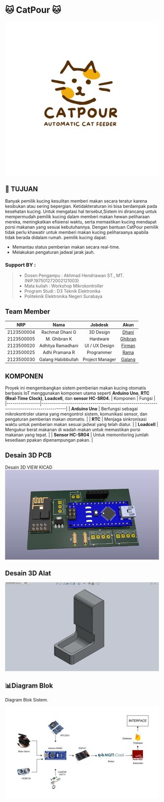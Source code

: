 # 🐱 **CatPour** 🐱

![Logo Catpour](ASSET/logo%20Catpour.png)

## 📌 **TUJUAN**

Banyak pemilik kucing kesulitan memberi makan secara teratur karena kesibukan atau sering bepergian. Ketidakteraturan ini bisa berdampak pada kesehatan kucing. Untuk mengatasi hal tersebut,Sistem ini dirancang untuk mempermudah pemilik kucing dalam memberi makan hewan peliharaan mereka, meningkatkan efisiensi waktu, serta memastikan kucing mendapat porsi makanan yang sesuai kebutuhannya. Dengan bantuan CatPour pemilik tidak perlu khawatir untuk memberi makan kucing peliharaanya apabila tidak berada didalam rumah.
pemilik kucing dapat:
- Memantau status pemberian makan secara real-time.
- Melakukan pengaturan jadwal jarak jauh.
### Support BY :
>- Dosen Pengampu : Akhmad Hendriawan ST., MT. (NIP.197501272002121003)<br>
>- Mata kuliah : Workshop Mikrokontroller<br>
>- Program Studi : D3 Teknik Elektronika<br>
>- Politeknik Elektronika Negeri Surabaya<br>
## Team Member
|      NRP      |        Nama       |        Jobdesk        |                    Akun                  |
| :-----------: |:----------------: | :-------------------: | :---------------------------------------:|
| 2123500004    | Rachmat Dhani G   | 3D Design             | [Dhani](https://github.com/rachmatdhani)
| 2123500005    | M. Ghibran K      | Hardware              | [Ghibran](https://github.com/Smolyyymokka)
| 2123500020    | Adhitya Ramadhani | UI / UX Design        | [Firman](https://github.com/adhitya161004)
| 2123500025    | Adhi Pramana R    | Programmer            | [Rama](https://github.com/Adhi-Rama)
| 2123500030    | Galang Habibbullah| Project Manager       | [Galang](https://github.com/GalangHabibbullah)
## KOMPONEN 
Proyek ini mengembangkan sistem pemberian makan kucing otomatis berbasis IoT menggunakan komponen utama seperti **Arduino Uno**, **RTC (Real-Time Clock)**, **Loadcell**, dan **sensor HC-SR04**. 
| Komponen        | Fungsi                                                                                   |
|-----------------|------------------------------------------------------------------------------------------|
| **Arduino Uno** | Berfungsi sebagai mikrokontroler utama yang mengontrol sistem, komunikasi sensor, dan pengaturan pemberian makan otomatis. |
| **RTC**         | Menjaga sinkronisasi waktu untuk pemberian makan sesuai jadwal yang telah diatur.         |
| **Loadcell**    | Mengukur berat makanan di wadah makan untuk memastikan porsi makanan yang tepat.          |
| **Sensor HC-SR04** | Untuk memonitoring jumlah kesediaan ppakan dipenampungan pakan.    |
## Desain 3D PCB
Desain 3D VIEW KICAD
![Desain 3D PCB](HARDWARE/3D-PCB.png)
## Desain 3D Alat
![Desain Alat](3D/desain%20alat.jpeg)

## 📊Diagram Blok
Diagram Blok Sistem.

![Diagram Komponen](HARDWARE/Diagram-komponen.jpeg)
